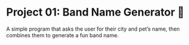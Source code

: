 # Project 01: Band Name Generator 🎸 

A simple program that asks the user for their city and pet’s name, then combines them to generate a fun band name.